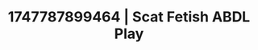 ---
categories:
- Mormon missionary
- Lesbian
- Romantasy erotica
- Softcore vibes
- Ethical porn
image: /assets/images/1747787899464.jpg
layout: post
seo:
  description: Featured content with artistic Scat Fetish, ABDL Play. HD images available.
  keywords: Scat Fetish, ABDL Play
  og_image: /assets/images/1747787899464.jpg
  schema_type: VisualArtwork
tags:
- '#1747787899464'
- ABDL Play
- Scat Fetish
title: 1747787899464 | Scat Fetish ABDL Play
---